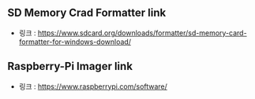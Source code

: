 ## SD Memory Crad Formatter link
- 링크 : https://www.sdcard.org/downloads/formatter/sd-memory-card-formatter-for-windows-download/

## Raspberry-Pi Imager link
- 링크 : https://www.raspberrypi.com/software/
